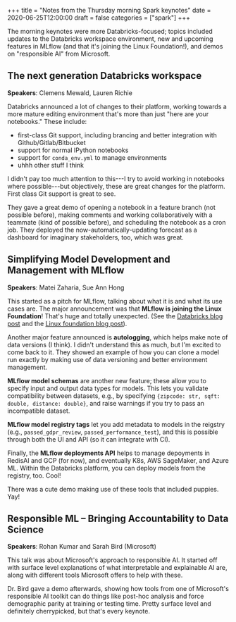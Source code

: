 +++
title = "Notes from the Thursday morning Spark keynotes"
date = 2020-06-25T12:00:00
draft = false
categories = ["spark"]
+++

The morning keynotes were more Databricks-focused; topics included updates to the Databricks workspace environment, new and upcoming features in MLflow (and that it's joining the Linux Foundation!), and demos on "responsible AI" from Microsoft.

<!--more-->

## The next generation Databricks workspace
**Speakers**: Clemens Mewald, Lauren Richie

Databricks announced a lot of changes to their platform, working towards a more mature editing environment that's more than just "here are your notebooks." These include:
 * first-class Git support, including brancing and better integration with Github/Gitlab/Bitbucket
 * support for normal IPython notebooks
 * support for `conda_env.yml` to manage environments
 * uhhh other stuff I think

I didn't pay too much attention to this---I try to avoid working in notebooks where possible---but objectively, these are great changes for the platform. First class Git support is great to see.

They gave a great demo of opening a notebook in a feature branch (not possible before), making comments and working collaboratively with a teammate (kind of possible before), and scheduling the notebook as a cron job. They deployed the now-automatically-updating forecast as a dashboard for imaginary stakeholders, too, which was great.


## Simplifying Model Development and Management with MLflow
**Speakers**: Matei Zaharia, Sue Ann Hong

This started as a pitch for MLflow, talking about what it is and what its use cases are. The major announcement was that **MLflow is joining the Linux Foundation**! That's huge and totally unexpected. (See the [Databricks blog post](https://databricks.com/blog/2020/06/25/mlflow-joins-the-linux-foundation-to-become-the-open-standard-for-machine-learning-platforms.html) and the [Linux foundation blog post](https://www.linuxfoundation.org/press-release/2020/06/the-mlflow-project-joins-linux-foundation/)).

Another major feature announced is **autologging**, which helps make note of data versions (I think). I didn't understand this as much, but I'm excited to come back to it. They showed an example of how you can clone a model run exactly by making use of data versioning and better environment management.

**MLflow model schemas** are another new feature; these allow you to specify input and output data types for models. This lets you validate compatibility between datasets, e.g., by specifying `{zipcode: str, sqft: double, distance: double}`, and raise warnings if you try to pass an incompatible dataset.

**MLflow model registry tags** let you add metadata to models in the reigstry (e.g., `passed_gdpr_review`, `passed_performance_test`), and this is possible through both the UI and API (so it can integrate with CI).

Finally, the **MLflow deployments API** helps to manage depoyments in RedisAI and GCP (for now), and eventually K8s, AWS SageMaker, and Azure ML. Within the Databricks platform, you can deploy models from the registry, too. Cool!

There was a cute demo making use of these tools that included puppies. Yay!


## Responsible ML – Bringing Accountability to Data Science
**Speakers**: Rohan Kumar and Sarah Bird (Microsoft)

This talk was about Microsoft's approach to responsible AI. It started off with surface level explanations of what interpretable and explainable AI are, along with different tools Microsoft offers to help with these.

Dr. Bird gave a demo afterwards, showing how tools from one of Microsoft's responsible AI toolkit can do things like post-hoc analysis and force demographic parity at training or testing time. Pretty surface level and definitely cherrypicked, but that's every keynote.


